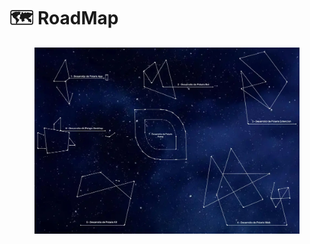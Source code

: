 # 🗺️ RoadMap

<figure><img src="../../.gitbook/assets/1 - Desarrollo de Polaris App.webp" alt=""><figcaption></figcaption></figure>
